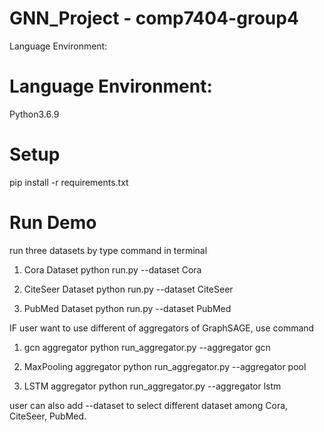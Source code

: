 # GNN_Project - comp7404-group4 
  
   Language Environment: 
  # Language Environment: 
  Python3.6.9 
  
   # Setup 
  pip install -r requirements.txt 
  
   
   # Run Demo 
  run three datasets by type command in terminal 
  
   1. Cora Dataset 
  python run.py --dataset Cora 
  
   2. CiteSeer Dataset 
  python run.py --dataset CiteSeer 
  
   3. PubMed Dataset 
  python run.py --dataset PubMed 
  
   IF user want to use different of aggregators of GraphSAGE, use command 
  
   1. gcn aggregator 
  python run_aggregator.py --aggregator gcn 
  
   2. MaxPooling aggregator 
  python run_aggregator.py --aggregator pool 
  
   3. LSTM aggregator 
  python run_aggregator.py --aggregator lstm 
  
   user can also add --dataset to select different dataset among Cora, CiteSeer, PubMed. 
